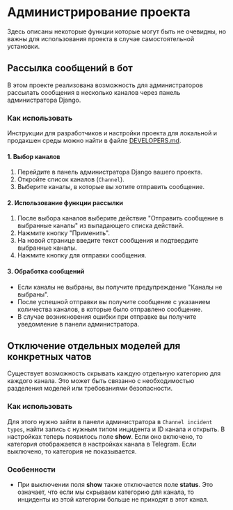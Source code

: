 # Администрирование проекта

Здесь описаны некоторые функции которые могут быть не очевидны, но важны для использования проекта в случае самостоятельной установки.

## Рассылка сообщений в бот

В этом проекте реализована возможность для администраторов рассылать сообщения в несколько каналов через панель администратора Django.

### Как использовать

Инструкции для разработчиков и настройки проекта для локальной и продакшен среды можно найти в файле [DEVELOPERS.md](DEVELOPERS.md).

#### 1. Выбор каналов

1. Перейдите в панель администратора Django вашего проекта.
2. Откройте список каналов (`Channel`).
3. Выберите каналы, в которые вы хотите отправить сообщение.

#### 2. Использование функции рассылки

1. После выбора каналов выберите действие "Отправить сообщение в выбранные каналы" из выпадающего списка действий.
2. Нажмите кнопку "Применить".
3. На новой странице введите текст сообщения и подтвердите выбранные каналы.
4. Нажмите кнопку для отправки сообщения.

#### 3. Обработка сообщений

- Если каналы не выбраны, вы получите предупреждение "Каналы не выбраны".
- После успешной отправки вы получите сообщение с указанием количества каналов, в которые было отправлено сообщение.
- В случае возникновения ошибки при отправке вы получите уведомление в панели администратора.


## Отключение отдельных моделей для конкретных чатов

Существует возможность скрывать каждую отдельную категорию для каждого канала. Это может быть связанно с необходимостью разделения моделей или требованиями безопасности.

### Как использовать

Для этого нужно зайти в панели администратора в `Channel incident types`, найти запись с нужным типом инцидента и ID канала и открыть. В настройках теперь появилось поле **show**. Если оно включено, то категория отображается в настройках канала в Telegram. Если выключено, то категория не показывается.

### Особенности

- При выключении поля **show** также отключается поле **status**. Это означает, что если мы скрываем категорию для канала, то инциденты из этой категории больше не приходят в этот канал.


